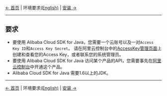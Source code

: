 [← 首页](../README-CN.md) | 环境要求[(English)](0-Requirements-EN.md) | [安装 →](1-Installation-CN.md)
***

## 要求
- 要使用 Alibaba Cloud SDK for Java，您需要一个云账号以及一对`Access Key ID`和`Access Key Secret`。 请在阿里云控制台中的[AccessKey管理页面](https://usercenter.console.aliyun.com/?spm=5176.doc52740.2.3.QKZk8w#/manage/ak)上创建和查看您的Access Key，或者联系您的系统管理员。
- 要使用 Alibaba Cloud SDK for Java 访问某个产品的API，您需要事先在[阿里云控制台](https://home.console.aliyun.com/?spm=5176.doc52740.2.4.QKZk8w)中开通这个产品。
- Alibaba Cloud SDK for Java 需要1.6以上的JDK。


***
[← 首页](../README-CN.md) | 环境要求[(English)](0-Requirements-EN.md) | [安装 →](1-Installation-CN.md)